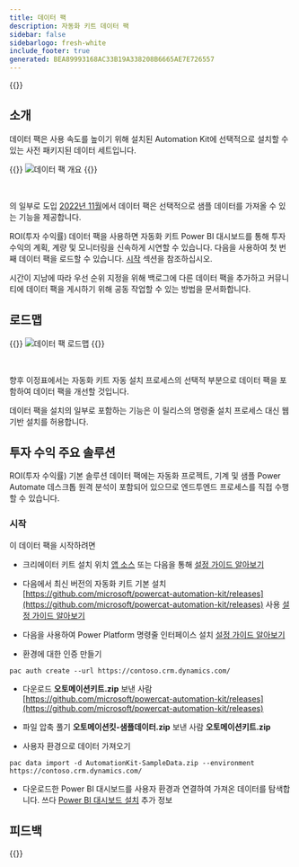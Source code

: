 ```yaml
---
title: 데이터 팩
description: 자동화 키트 데이터 팩
sidebar: false
sidebarlogo: fresh-white
include_footer: true
generated: BEA89993168AC33B19A338208B6665AE7E726557
---
```


{{<toc>}}

## 소개

데이터 팩은 사용 속도를 높이기 위해 설치된 Automation Kit에 선택적으로 설치할 수 있는 사전 패키지된 데이터 세트입니다.

{{<border>}}
![데이터 팩 개요](https://powercat-automation-kit.azureedge.net/releases/november-2022/DataPacks.svg)
{{</border>}}

<br/>

의 일부로 도입 [2022년 11월](/ko/releases/november-2022)에서 데이터 팩은 선택적으로 샘플 데이터를 가져올 수 있는 기능을 제공합니다.

ROI(투자 수익률) 데이터 팩을 사용하면 자동화 키트 Power BI 대시보드를 통해 투자 수익의 계획, 계량 및 모니터링을 신속하게 시연할 수 있습니다. 다음을 사용하여 첫 번째 데이터 팩을 로드할 수 있습니다. [시작](/ko#getting-started) 섹션을 참조하십시오.

시간이 지남에 따라 우선 순위 지정을 위해 백로그에 다른 데이터 팩을 추가하고 커뮤니티에 데이터 팩을 게시하기 위해 공동 작업할 수 있는 방법을 문서화합니다.

## 로드맵

{{<border>}}
![데이터 팩 로드맵](https://powercat-automation-kit.azureedge.net/releases/november-2022/DataPacks-WhatsNext.svg?v=1)
{{</border>}}

<br/>

향후 이정표에서는 자동화 키트 자동 설치 프로세스의 선택적 부분으로 데이터 팩을 포함하여 데이터 팩을 개선할 것입니다.

데이터 팩을 설치의 일부로 포함하는 기능은 이 릴리스의 명령줄 설치 프로세스 대신 웹 기반 설치를 허용합니다.

## 투자 수익 주요 솔루션

ROI(투자 수익률) 기본 솔루션 데이터 팩에는 자동화 프로젝트, 기계 및 샘플 Power Automate 데스크톱 원격 분석이 포함되어 있으므로 엔드투엔드 프로세스를 직접 수행할 수 있습니다.

### 시작

이 데이터 팩을 시작하려면

- 크리에이터 키트 설치 위치 [앱 소스](https://appsource.microsoft.com/product/dynamics-365/microsoftpowercatarch.creatorkit1) 또는 다음을 통해 [설정 가이드 알아보기](https://learn.microsoft.com/power-platform/guidance/creator-kit/setup)

- 다음에서 최신 버전의 자동화 키트 기본 설치 [https://github.com/microsoft/powercat-automation-kit/releases](https://github.com/microsoft/powercat-automation-kit/releases) 사용 [설정 가이드 알아보기](https://learn.microsoft.com/power-automate/guidance/automation-kit/setup/main)

- 다음을 사용하여 Power Platform 명령줄 인터페이스 설치 [설정 가이드 알아보기](https://learn.microsoft.com/power-platform/developer/cli/introduction)

- 환경에 대한 인증 만들기

```pwsh
pac auth create --url https://contoso.crm.dynamics.com/
```

- 다운로드 **오토메이션키트.zip** 보낸 사람 [https://github.com/microsoft/powercat-automation-kit/releases](https://github.com/microsoft/powercat-automation-kit/releases)

- 파일 압축 풀기 **오토메이션킷-샘플데이터.zip** 보낸 사람 **오토메이션키트.zip**

- 사용자 환경으로 데이터 가져오기

```pwsh
pac data import -d AutomationKit-SampleData.zip --environment https://contoso.crm.dynamics.com/ 
```

- 다운로드한 Power BI 대시보드를 사용자 환경과 연결하여 가져온 데이터를 탐색합니다. 쓰다 [Power BI 대시보드 설치](/ko/get-started/install-powerbi-dashboard) 추가 정보

## 피드백

{{<questions name="/features/datapacks.json" completed="Thank you for providing feedback" showNavigationButtons=false >}}
